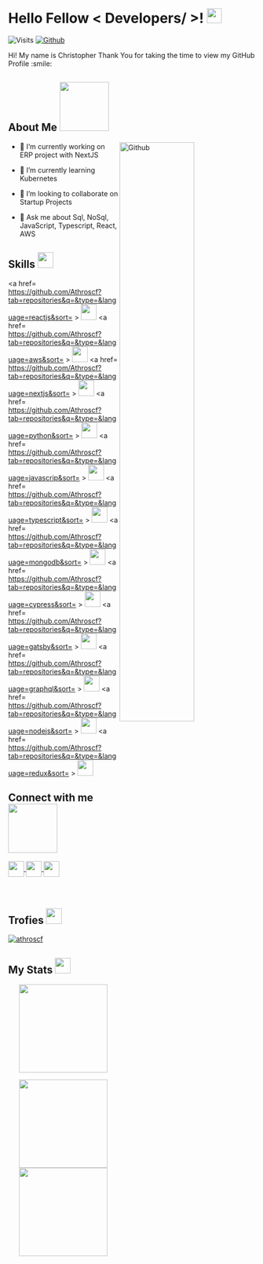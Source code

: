 <h1> Hello Fellow < Developers/ >! <img src = "https://raw.githubusercontent.com/MartinHeinz/MartinHeinz/master/wave.gif" width = 30px> </h1>
  <p align='center'>
</p>

![Visits](https://img.shields.io/badge/Visits-blue)
[![Github](https://img.shields.io/github/followers/Athroscf?label=Follow&style=social)](https://github.com/Athroscf)

<div size='20px'>
  Hi! My name is Christopher Thank You for taking the time to view my GitHub Profile :smile: 
</div>

<h2>
  About Me
  <img src = "https://media0.giphy.com/media/KDDpcKigbfFpnejZs6/giphy.gif?cid=ecf05e47oy6f4zjs8g1qoiystc56cu7r9tb8a1fe76e05oty&rid=giphy.gif" width = 100px>
</h2>

<img width="55%" align="right" alt="Github" src="https://raw.githubusercontent.com/onimur/.github/master/.resources/git-header.svg" />

- 🔭 I’m currently working on ERP project with NextJS
  
- 🌱 I’m currently learning Kubernetes
  
- 👯 I’m looking to collaborate on Startup Projects
  
- 💬 Ask me about Sql, NoSql, JavaScript, Typescript, React, AWS

<h2>
  Skills
  <img src = "https://media2.giphy.com/media/QssGEmpkyEOhBCb7e1/giphy.gif?cid=ecf05e47a0n3gi1bfqntqmob8g9aid1oyj2wr3ds3mg700bl&rid=giphy.gif" width = 32px>
</h2>

<a href= https://github.com/Athroscf?tab=repositories&q=&type=&language=reactjs&sort= >
  <img width ='32px' src ='https://raw.githubusercontent.com/rahulbanerjee26/githubAboutMeGenerator/main/icons/reactjs.svg'>
</a>
<a href= https://github.com/Athroscf?tab=repositories&q=&type=&language=aws&sort= >
  <img width ='32px' src ='https://raw.githubusercontent.com/rahulbanerjee26/githubAboutMeGenerator/main/icons/aws.svg'>
</a>
<a href= https://github.com/Athroscf?tab=repositories&q=&type=&language=nextjs&sort= >
  <img width ='32px' src ='https://raw.githubusercontent.com/rahulbanerjee26/githubAboutMeGenerator/main/icons/nextjs.svg'>
</a>
<a href= https://github.com/Athroscf?tab=repositories&q=&type=&language=python&sort= >
  <img width ='32px' src ='https://raw.githubusercontent.com/rahulbanerjee26/githubAboutMeGenerator/main/icons/python.svg'>
</a>
<a href= https://github.com/Athroscf?tab=repositories&q=&type=&language=javascrip&sort= >
  <img width ='32px' src ='https://raw.githubusercontent.com/rahulbanerjee26/githubAboutMeGenerator/main/icons/javascript.svg'>
</a>
<a href= https://github.com/Athroscf?tab=repositories&q=&type=&language=typescript&sort= >
  <img width ='32px' src ='https://raw.githubusercontent.com/rahulbanerjee26/githubAboutMeGenerator/main/icons/typescript.svg'>
</a>
<a href= https://github.com/Athroscf?tab=repositories&q=&type=&language=mongodb&sort= >
  <img width ='32px' src ='https://raw.githubusercontent.com/rahulbanerjee26/githubAboutMeGenerator/main/icons/mongodb.svg'>
</a>
<a href= https://github.com/Athroscf?tab=repositories&q=&type=&language=cypress&sort= >
  <img width ='32px' src ='https://raw.githubusercontent.com/rahulbanerjee26/githubAboutMeGenerator/main/icons/cypress.svg'>
</a>
<a href= https://github.com/Athroscf?tab=repositories&q=&type=&language=gatsby&sort= >
  <img width ='32px' src ='https://raw.githubusercontent.com/rahulbanerjee26/githubAboutMeGenerator/main/icons/gatsby.svg'>
</a>
<a href= https://github.com/Athroscf?tab=repositories&q=&type=&language=graphql&sort= >
  <img width ='32px' src ='https://raw.githubusercontent.com/rahulbanerjee26/githubAboutMeGenerator/main/icons/graphql.svg'>
</a>
<a href= https://github.com/Athroscf?tab=repositories&q=&type=&language=nodejs&sort= >
  <img width ='32px' src ='https://raw.githubusercontent.com/rahulbanerjee26/githubAboutMeGenerator/main/icons/nodejs.svg'>
</a>
<a href= https://github.com/Athroscf?tab=repositories&q=&type=&language=redux&sort= >
  <img width ='32px' src ='https://raw.githubusercontent.com/rahulbanerjee26/githubAboutMeGenerator/main/icons/redux.svg'>
</a>

<h2> Connect with me <img src='https://raw.githubusercontent.com/ShahriarShafin/ShahriarShafin/main/Assets/handshake.gif' width="100px"> </h2>
<a href = 'https://www.linkedin.com/in/christopher-fiallos/'>
  <img width = '32px' align= 'center' src="https://raw.githubusercontent.com/rahulbanerjee26/githubAboutMeGenerator/main/icons/linked-in-alt.svg"/>
</a> 
<a href = 'https://www.twitter.com/ChrisFiallos10'>
  <img width = '32px' align= 'center' src="https://raw.githubusercontent.com/rahulbanerjee26/githubAboutMeGenerator/main/icons/twitter.svg"/>
</a> 
<a href = 'https://www.github.com/Athroscf'>
  <img width = '32px' align= 'center' src="https://raw.githubusercontent.com/rahulbanerjee26/githubAboutMeGenerator/main/icons/github.svg"/>
</a>

<br>
<br>
<br>

<h2>
  Trofies
  <img src = "https://media2.giphy.com/media/QssGEmpkyEOhBCb7e1/giphy.gif?cid=ecf05e47a0n3gi1bfqntqmob8g9aid1oyj2wr3ds3mg700bl&rid=giphy.gif" width = 32px>
</h2>

<p align="left">
  <a href="https://github.com/ryo-ma/github-profile-trophy">
    <img src="https://github-profile-trophy.vercel.app/?username=athroscf&theme=prussia&column=9" alt="athroscf" />
  </a>
</p>

<h2>
  My Stats
  <img src = "https://media2.giphy.com/media/QssGEmpkyEOhBCb7e1/giphy.gif?cid=ecf05e47a0n3gi1bfqntqmob8g9aid1oyj2wr3ds3mg700bl&rid=giphy.gif" width = 32px>
</h2>

<p align="center">
  <img height="180em" src="https://github-readme-streak-stats.herokuapp.com/?user=Athroscf&theme=prussian" />
</p>

<p align="center">
  <a href="https://github.com/Athroscf">
    <img height="180em" src="https://github-readme-stats.vercel.app/api?username=Athroscf&show_icons=true&theme=prussian&include_all=true&count_private=true" />
  </a>
  <a href="https://github.com/Athroscf">
    <img height="180em" src="https://github-readme-stats.vercel.app/api/top-langs/?username=Athroscf&layout=compact&theme=prussian" />
  </a>
</p>
